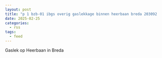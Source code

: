 ```yaml
---
layout: post
title: "p 1 bzb-01 ibgs overig gaslekkage binnen heerbaan breda 203092 205332"
date: 2025-02-25
categories: 
  - rss
tags: 
  - feed
---
```


Gaslek op Heerbaan in Breda
